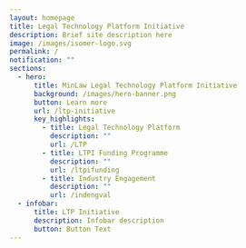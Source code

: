 ```yaml
---
layout: homepage
title: Legal Technology Platform Initiative
description: Brief site description here
image: /images/isomer-logo.svg
permalink: /
notification: ""
sections:
  - hero:
      title: MinLaw Legal Technology Platform Initiative
      background: /images/hero-banner.png
      button: Learn more
      url: /ltp-initiative
      key_highlights:
        - title: Legal Technology Platform
          description: ""
          url: /LTP
        - title: LTPI Funding Programme
          description: ""
          url: /ltpifunding
        - title: Industry Engagement
          description: ""
          url: /indengval
  - infobar:
      title: LTP Initiative
      description: Infobar description
      button: Button Text
---
```

